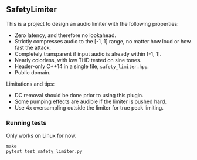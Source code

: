 ## SafetyLimiter

This is a project to design an audio limiter with the following properties:

- Zero latency, and therefore no lookahead.
- Strictly compresses audio to the [-1, 1] range, no matter how loud or how fast the attack.
- Completely transparent if input audio is already within [-1, 1].
- Nearly colorless, with low THD tested on sine tones.
- Header-only C++14 in a single file, `safety_limiter.hpp`.
- Public domain.

Limitations and tips:

- DC removal should be done prior to using this plugin.
- Some pumping effects are audible if the limiter is pushed hard.
- Use 4x oversampling outside the limiter for true peak limiting.

### Running tests

Only works on Linux for now.

```
make
pytest test_safety_limiter.py
```
